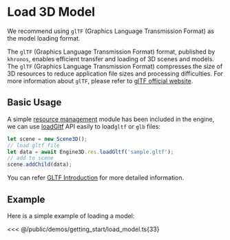 # Load 3D Model
We recommend using `glTF` (Graphics Language Transmission Format) as the model loading format.

The `glTF` (Graphics Language Transmission Format) format, published by `khronos`, enables efficient transfer and loading of 3D scenes and models. The `glTF` (Graphics Language Transmission Format) compresses the size of 3D resources to reduce application file sizes and processing difficulties. For more information about `glTF`, please refer to [glTF official website](https://www.khronos.org/gltf/).
## Basic Usage
A simple [resource management](/guide/resource/Readme) module has been included in the engine, we can use [loadGltf](/api/classes/Res#loadgltf) API easily to load`gltf` or `glb` files:
```ts
let scene = new Scene3D();
// load gltf file
let data = await Engine3D.res.loadGltf('sample.gltf');
// add to scene
scene.addChild(data);
```
You can refer [GLTF Introduction](/guide/resource/gltf) for more detailed information.

## Example
Here is a simple example of loading a model:

<Demo src="/demos/getting_start/load_model.ts"></Demo>

<<< @/public/demos/getting_start/load_model.ts{33}
